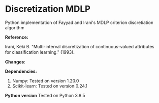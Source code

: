 # Discretization MDLP
Python implementation of Fayyad and Irani's MDLP criterion discretiation algorithm

**Reference:**

Irani, Keki B. "Multi-interval discretization of continuous-valued attributes for classiﬁcation learning." (1993).

**Changes:**


**Dependencies:**

1. Numpy: Tested on version 1.20.0
2. Scikit-learn: Tested on version 0.24.1

**Python version**
Tested on Python 3.8.5
